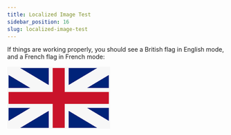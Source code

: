 ```yaml
---
title: Localized Image Test
sidebar_position: 16
slug: localized-image-test
---
```




If things are working properly, you should see a British flag in English mode, and a French flag in French mode:


![Caption before images. Caption after images](./527257662.png)

